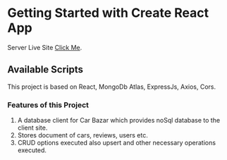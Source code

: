 # Getting Started with Create React App

Server Live Site [Click Me](https://fierce-basin-08872.herokuapp.com/).

## Available Scripts

This project is based on React, MongoDb Atlas, ExpressJs, Axios, Cors.

### Features of this Project
1. A database client for Car Bazar which provides noSql database to the client site.
2. Stores document of cars, reviews, users etc.
3. CRUD options executed also upsert and other necessary operations executed.
